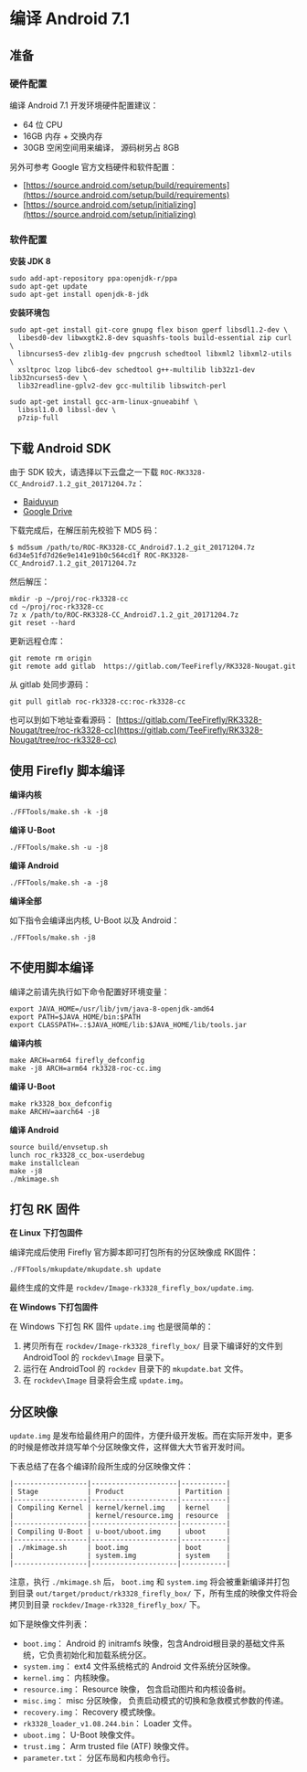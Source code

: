 # 编译 Android 7.1

## 准备

### 硬件配置

编译 Android 7.1 开发环境硬件配置建议：

- 64 位 CPU
- 16GB  内存 + 交换内存
- 30GB  空闲空间用来编译， 源码树另占 8GB

另外可参考 Google 官方文档硬件和软件配置：

- [https://source.android.com/setup/build/requirements](https://source.android.com/setup/build/requirements)
- [https://source.android.com/setup/initializing](https://source.android.com/setup/initializing)

### 软件配置

**安装 JDK 8**

``` shell
sudo add-apt-repository ppa:openjdk-r/ppa
sudo apt-get update
sudo apt-get install openjdk-8-jdk
```

**安装环境包**

``` shell
sudo apt-get install git-core gnupg flex bison gperf libsdl1.2-dev \
  libesd0-dev libwxgtk2.8-dev squashfs-tools build-essential zip curl \
  libncurses5-dev zlib1g-dev pngcrush schedtool libxml2 libxml2-utils \
  xsltproc lzop libc6-dev schedtool g++-multilib lib32z1-dev lib32ncurses5-dev \
  lib32readline-gplv2-dev gcc-multilib libswitch-perl

sudo apt-get install gcc-arm-linux-gnueabihf \
  libssl1.0.0 libssl-dev \
  p7zip-full
```

## 下载 Android SDK

由于 SDK 较大，请选择以下云盘之一下载 `ROC-RK3328-CC_Android7.1.2_git_20171204.7z`：

- [Baiduyun](https://pan.baidu.com/s/1eRT6isE "Android 7.1 SDK baiduyun")
- [Google Drive](https://drive.google.com/drive/folders/1N8fpfoeWLD4-VJcYN6Qfh_3-YBYzXxGq "Android 7.1 SDK Google Drive")

下载完成后，在解压前先校验下 MD5 码：

``` shell
$ md5sum /path/to/ROC-RK3328-CC_Android7.1.2_git_20171204.7z
6d34e51fd7d26e9e141e91b0c564cd1f ROC-RK3328-CC_Android7.1.2_git_20171204.7z
```

然后解压：

``` shell
mkdir -p ~/proj/roc-rk3328-cc
cd ~/proj/roc-rk3328-cc
7z x /path/to/ROC-RK3328-CC_Android7.1.2_git_20171204.7z
git reset --hard
```

更新远程仓库：

``` shell
git remote rm origin
git remote add gitlab  https://gitlab.com/TeeFirefly/RK3328-Nougat.git
```

从 gitlab 处同步源码：

``` shell
git pull gitlab roc-rk3328-cc:roc-rk3328-cc
```

也可以到如下地址查看源码：
  [https://gitlab.com/TeeFirefly/RK3328-Nougat/tree/roc-rk3328-cc](https://gitlab.com/TeeFirefly/RK3328-Nougat/tree/roc-rk3328-cc)

## 使用 Firefly 脚本编译

**编译内核**

``` shell
./FFTools/make.sh -k -j8
```

**编译 U-Boot**

``` shell
./FFTools/make.sh -u -j8
```

**编译 Android**

``` shell
./FFTools/make.sh -a -j8
```

**编译全部**

如下指令会编译出内核, U-Boot 以及 Android：

``` shell
./FFTools/make.sh -j8
```

## 不使用脚本编译

编译之前请先执行如下命令配置好环境变量：

``` shell
export JAVA_HOME=/usr/lib/jvm/java-8-openjdk-amd64
export PATH=$JAVA_HOME/bin:$PATH
export CLASSPATH=.:$JAVA_HOME/lib:$JAVA_HOME/lib/tools.jar
```

**编译内核**

``` shell
make ARCH=arm64 firefly_defconfig
make -j8 ARCH=arm64 rk3328-roc-cc.img
```

**编译 U-Boot**

``` shell
make rk3328_box_defconfig
make ARCHV=aarch64 -j8
```

**编译 Android**

``` shell
source build/envsetup.sh
lunch roc_rk3328_cc_box-userdebug
make installclean
make -j8
./mkimage.sh
```

## 打包 RK 固件

**在 Linux 下打包固件**

编译完成后使用 Firefly 官方脚本即可打包所有的分区映像成 RK固件：

``` shell
./FFTools/mkupdate/mkupdate.sh update
```

最终生成的文件是 `rockdev/Image-rk3328_firefly_box/update.img`.

**在 Windows 下打包固件**

在 Windows 下打包 RK 固件 `update.img` 也是很简单的：

1. 拷贝所有在 `rockdev/Image-rk3328_firefly_box/` 目录下编译好的文件到 AndroidTool 的 `rockdev\Image` 目录下。
2. 运行在 AndroidTool 的 `rockdev` 目录下的 `mkupdate.bat` 文件。
3. 在 `rockdev\Image` 目录将会生成 `update.img`。

## 分区映像

`update.img` 是发布给最终用户的固件，方便升级开发板。而在实际开发中，更多的时候是修改并烧写单个分区映像文件，这样做大大节省开发时间。

下表总结了在各个编译阶段所生成的分区映像文件：

```text
|------------------|---------------------|-----------|
| Stage            | Product             | Partition |
|------------------|---------------------|-----------|
| Compiling Kernel | kernel/kernel.img   | kernel    |
|                  | kernel/resource.img | resource  |
|------------------|---------------------|-----------|
| Compiling U-Boot | u-boot/uboot.img    | uboot     |
|------------------|---------------------|-----------|
| ./mkimage.sh     | boot.img            | boot      |
|                  | system.img          | system    |
|------------------|---------------------|-----------|
```

注意，执行 `./mkimage.sh` 后， `boot.img` 和 `system.img` 将会被重新编译并打包到目录 `out/target/product/rk3328_firefly_box/` 下，所有生成的映像文件将会拷贝到目录 `rockdev/Image-rk3328_firefly_box/` 下。

如下是映像文件列表：

- `boot.img`： Android 的 initramfs 映像，包含Android根目录的基础文件系统，它负责初始化和加载系统分区。
- `system.img`： ext4 文件系统格式的 Android 文件系统分区映像。
- `kernel.img`： 内核映像。
- `resource.img`： Resource 映像， 包含启动图片和内核设备树。
- `misc.img`： misc 分区映像， 负责启动模式的切换和急救模式参数的传递。
- `recovery.img`： Recovery 模式映像。
- `rk3328_loader_v1.08.244.bin`： Loader 文件。
- `uboot.img`： U-Boot 映像文件。
- `trust.img`： Arm trusted file (ATF) 映像文件。
- `parameter.txt`： 分区布局和内核命令行。
